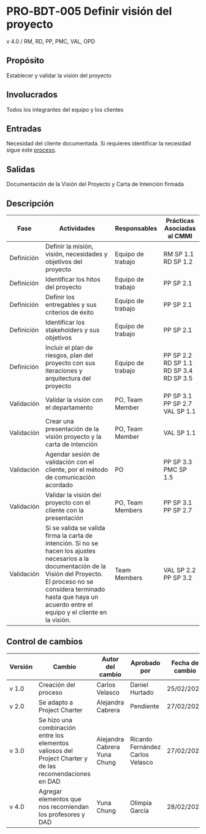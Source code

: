 # PRO‐BDT‐005 Definir visión del proyecto

v 4.0 / RM, RD, PP, PMC, VAL, OPD

## Propósito

Establecer y validar la visión del proyecto

## Involucrados

Todos los integrantes del equipo y los clientes

## Entradas

Necesidad del cliente documentada. Si requieres identificar la necesidad sigue este [proceso](https://github.com/Black-Dot-2024/docs/wiki/PRO%E2%80%90BDT%E2%80%90003-Identificaci%C3%B3n-de-la-necesidad-del-cliente).

## Salidas

Documentación de la Visión del Proyecto y Carta de Intención firmada

## Descripción

| Fase       | Actividades                                                                                                                                                                                                                                       | Responsables      | Prácticas Asociadas al CMMI                |
| ---------- | ------------------------------------------------------------------------------------------------------------------------------------------------------------------------------------------------------------------------------------------------- | ----------------- | ------------------------------------------ |
| Definición | Definir la misión, visión, necesidades y objetivos del proyecto                                                                                                                                                                                   | Equipo de trabajo | RM SP 1.1 <br/> RD SP 1.2                  |
| Definición | Identificar los hitos del proyecto                                                                                                                                                                                                                | Equipo de trabajo | PP SP 2.1                                  |
| Definición | Definir los entregables y sus criterios de éxito                                                                                                                                                                                                  | Equipo de trabajo | PP SP 2.1                                  |
| Definición | Identificar los stakeholders y sus objetivos                                                                                                                                                                                                      | Equipo de trabajo | PP SP 2.1                                  |
| Definición | Incluir el plan de riesgos, plan del proyecto con sus iteraciones y arquitectura del proyecto                                                                                                                                                     | Equipo de trabajo | PP SP 2.2 <br/> RD SP 1.1 <br/> RD SP 3.4 <br/> RD SP 3.5 |
| Validación | Validar la visión con el departamento                                                                                                                                                                                                             | PO, Team Member   | PP SP 3.1 <br/> PP SP 2.7 <br/> VAL SP 1.1 |
| Validación | Crear una presentación de la visión proyecto y la carta de intención                                                                                                                                                                              | PO, Team Member   | VAL SP 1.1                                 |
| Validación | Agendar sesión de validación con el cliente, por el método de comunicación acordado                                                                                                                                                               | PO                | PP SP 3.3 <br/> PMC SP 1.5                 |
| Validación | Validar la visión del proyecto con el cliente con la presentación                                                                                                                                                                                 | PO, Team Members  | PP SP 3.1 <br/> PP SP 2.7                  |
| Validación | Si se valida se valida firma la carta de intención. Si no se hacen los ajustes necesarios a la documentación de la Visión del Proyecto. El proceso no se considera terminado hasta que haya un acuerdo entre el equipo y el cliente en la visión. | Team Members      | VAL SP 2.2 <br/> PP SP 3.2                 |

## Control de cambios

| Versión | Cambio                                                                                                   | Autor del cambio                   | Aprobado por                           | Fecha de cambio |
| ------- | -------------------------------------------------------------------------------------------------------- | ---------------------------------- | -------------------------------------- | --------------- |
| v 1.0   | Creación del proceso                                                                                     | Carlos Velasco                     | Daniel Hurtado                         | 25/02/2024      |
| v 2.0   | Se adapto a Project Charter                                                                              | Alejandra Cabrera                  | Pendiente                              | 27/02/2024      |
| v 3.0   | Se hizo una combinación entre los elementos valiosos del Project Charter y de las recomendaciones en DAD | Alejandra Cabrera <br/> Yuna Chung | Ricardo Fernández <br/> Carlos Velasco | 27/02/2024      |
| v 4.0   | Agregar elementos que nos recomiendan los profesores y DAD                                               | Yuna Chung                         | Olimpia García                         | 28/02/2024      |
